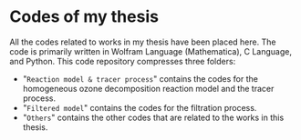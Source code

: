 # Codes of my thesis

All the codes related to works in my thesis have been placed here.
The code is primarily written in Wolfram Language (Mathematica), C Language, and Python.
This code repository compresses three folders:
- "`Reaction model & tracer process`" contains the codes for the homogeneous ozone decomposition reaction model and the tracer process.
- "`Filtered model`" contains the codes for the filtration process.
- "`Others`" contains the other codes that are related to the works in this thesis.